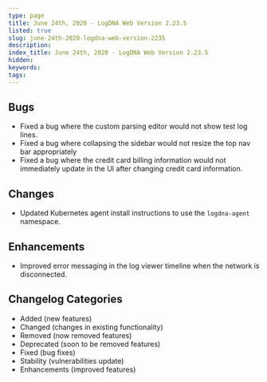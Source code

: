 ```yaml
---
type: page
title: June 24th, 2020 - LogDNA Web Version 2.23.5
listed: true
slug: june-24th-2020-logdna-web-version-2235
description: 
index_title: June 24th, 2020 - LogDNA Web Version 2.23.5
hidden: 
keywords: 
tags: 
---
```





## Bugs
* Fixed a bug where the custom parsing editor would not show test log lines.
* Fixed a bug where collapsing the sidebar would not resize the top nav bar appropriately
* Fixed a bug where the credit card billing information would not immediately update in the UI after changing credit card information.


## Changes
* Updated Kubernetes agent install instructions to use the `logdna-agent` namespace.

## Enhancements
* Improved error messaging in the log viewer timeline when the network is disconnected.

## Changelog Categories
* Added (new features)
* Changed (changes in existing functionality)
* Removed (now removed features)
* Deprecated (soon to be removed features)
* Fixed (bug fixes)
* Stability (vulnerabilities update)
* Enhancements (improved features)

